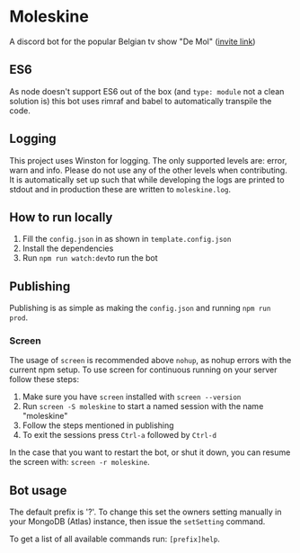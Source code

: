 # Moleskine
A discord bot for the popular Belgian tv show "De Mol" ([invite link](https://discord.com/api/oauth2/authorize?client_id=818578882000846898&permissions=76864&scope=bot))

## ES6
As node doesn't support ES6 out of the box (and `type: module` not a clean solution is) this bot uses rimraf and babel to automatically transpile the code.

## Logging
This project uses Winston for logging. The only supported levels are: error, warn and info. Please do not use any of the other levels when contributing. It is automatically set up such that while developing the logs are printed to stdout and in production these are written to `moleskine.log`.

## How to run locally
1. Fill the `config.json` in as shown in `template.config.json`
2. Install the dependencies
3. Run `npm run watch:dev`to run the bot

## Publishing
Publishing is as simple as making the `config.json` and running `npm run prod`.

### Screen
The usage of `screen` is recommended above `nohup`, as nohup errors with the current npm setup.
To use screen for continuous running on your server follow these steps:
1. Make sure you have `screen` installed with `screen --version`
2. Run `screen -S moleskine` to start a named session with the name "moleskine"
3. Follow the steps mentioned in publishing
4. To exit the sessions press `Ctrl-a` followed by `Ctrl-d`

In the case that you want to restart the bot, or shut it down, you can resume the screen with: `screen -r moleskine`.

## Bot usage
The default prefix is '?'. To change this set the owners setting manually in your MongoDB (Atlas) instance, then issue the `setSetting` command.
  
To get a list of all available commands run: `[prefix]help`.
